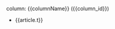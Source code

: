 <p>column: {{columnName}} ({{column_id}})</p>

<ul>
  <li v-for="article in articles">
    <a :href="`article?column_id=${column_id}&article_id=${article.id}`">{{article.t}}</a>
  </li>
</ul>

<script setup>
import { inject } from 'vue'
import { useRoute } from 'vue-router'

const route = useRoute()

const { column_id } = route.query

// const articles = geektime.columns.find(column => column.id === +column_id).l
const columns = inject('geektime_columns')
// console.log('list columns:', columns)
const column = columns.find(item => item.id === +column_id)
// console.log('list column:', column)
const columnName = column ? column.n : ''
const articles = column ? (column.l || []) : []
// console.log('list articles:', articles)
document.title = columnName
</script>
